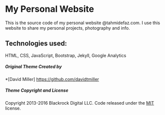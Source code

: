 # My Personal Website

This is the source code of my personal website @tahmidefaz.com. I use this website to share my personal projects, photography and info.

## Technologies used: 

HTML, CSS, JavaScript, Bootstrap, Jekyll, Google Analytics

##### Original Theme Created by

*[David Miller] https://github.com/davidtmiller

##### Theme Copyright and License

Copyright 2013-2016 Blackrock Digital LLC. Code released under the [MIT](https://github.com/BlackrockDigital/startbootstrap-creative/blob/gh-pages/LICENSE) license.
